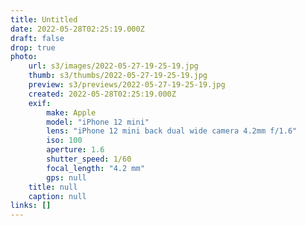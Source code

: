 ```yaml
---
title: Untitled
date: 2022-05-28T02:25:19.000Z
draft: false
drop: true
photo:
    url: s3/images/2022-05-27-19-25-19.jpg
    thumb: s3/thumbs/2022-05-27-19-25-19.jpg
    preview: s3/previews/2022-05-27-19-25-19.jpg
    created: 2022-05-28T02:25:19.000Z
    exif:
        make: Apple
        model: "iPhone 12 mini"
        lens: "iPhone 12 mini back dual wide camera 4.2mm f/1.6"
        iso: 100
        aperture: 1.6
        shutter_speed: 1/60
        focal_length: "4.2 mm"
        gps: null
    title: null
    caption: null
links: []
---
```

